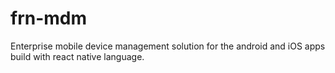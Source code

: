 # frn-mdm
Enterprise mobile device management solution for the android and iOS apps build with react native language.
